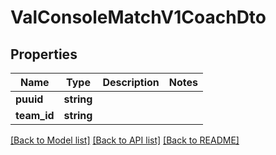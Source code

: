 # ValConsoleMatchV1CoachDto

## Properties
Name | Type | Description | Notes
------------ | ------------- | ------------- | -------------
**puuid** | **string** |  | 
**team_id** | **string** |  | 

[[Back to Model list]](../README.md#documentation-for-models) [[Back to API list]](../README.md#documentation-for-api-endpoints) [[Back to README]](../README.md)



